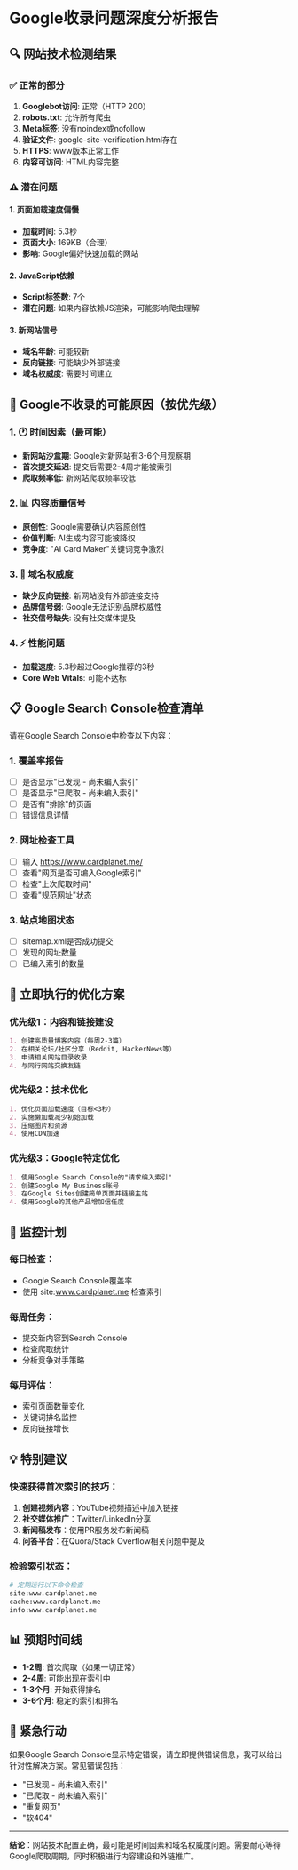 # Google收录问题深度分析报告

## 🔍 网站技术检测结果

### ✅ 正常的部分
1. **Googlebot访问**: 正常（HTTP 200）
2. **robots.txt**: 允许所有爬虫
3. **Meta标签**: 没有noindex或nofollow
4. **验证文件**: google-site-verification.html存在
5. **HTTPS**: www版本正常工作
6. **内容可访问**: HTML内容完整

### ⚠️ 潜在问题

#### 1. **页面加载速度偏慢**
- **加载时间**: 5.3秒
- **页面大小**: 169KB（合理）
- **影响**: Google偏好快速加载的网站

#### 2. **JavaScript依赖**
- **Script标签数**: 7个
- **潜在问题**: 如果内容依赖JS渲染，可能影响爬虫理解

#### 3. **新网站信号**
- **域名年龄**: 可能较新
- **反向链接**: 可能缺少外部链接
- **域名权威度**: 需要时间建立

## 🎯 Google不收录的可能原因（按优先级）

### 1. 🕐 **时间因素**（最可能）
- **新网站沙盒期**: Google对新网站有3-6个月观察期
- **首次提交延迟**: 提交后需要2-4周才能被索引
- **爬取频率低**: 新网站爬取频率较低

### 2. 📊 **内容质量信号**
- **原创性**: Google需要确认内容原创性
- **价值判断**: AI生成内容可能被降权
- **竞争度**: "AI Card Maker"关键词竞争激烈

### 3. 🔗 **域名权威度**
- **缺少反向链接**: 新网站没有外部链接支持
- **品牌信号弱**: Google无法识别品牌权威性
- **社交信号缺失**: 没有社交媒体提及

### 4. ⚡ **性能问题**
- **加载速度**: 5.3秒超过Google推荐的3秒
- **Core Web Vitals**: 可能不达标

## 📋 Google Search Console检查清单

请在Google Search Console中检查以下内容：

### 1. **覆盖率报告**
- [ ] 是否显示"已发现 - 尚未编入索引"
- [ ] 是否显示"已爬取 - 尚未编入索引"
- [ ] 是否有"排除"的页面
- [ ] 错误信息详情

### 2. **网址检查工具**
- [ ] 输入 https://www.cardplanet.me/
- [ ] 查看"网页是否可编入Google索引"
- [ ] 检查"上次爬取时间"
- [ ] 查看"规范网址"状态

### 3. **站点地图状态**
- [ ] sitemap.xml是否成功提交
- [ ] 发现的网址数量
- [ ] 已编入索引的数量

## 🚀 立即执行的优化方案

### 优先级1：内容和链接建设
```markdown
1. 创建高质量博客内容（每周2-3篇）
2. 在相关论坛/社区分享（Reddit, HackerNews等）
3. 申请相关网站目录收录
4. 与同行网站交换友链
```

### 优先级2：技术优化
```markdown
1. 优化页面加载速度（目标<3秒）
2. 实施懒加载减少初始加载
3. 压缩图片和资源
4. 使用CDN加速
```

### 优先级3：Google特定优化
```markdown
1. 使用Google Search Console的"请求编入索引"
2. 创建Google My Business账号
3. 在Google Sites创建简单页面并链接主站
4. 使用Google的其他产品增加信任度
```

## 🔄 监控计划

### 每日检查：
- Google Search Console覆盖率
- 使用 site:www.cardplanet.me 检查索引

### 每周任务：
- 提交新内容到Search Console
- 检查爬取统计
- 分析竞争对手策略

### 每月评估：
- 索引页面数量变化
- 关键词排名监控
- 反向链接增长

## 💡 特别建议

### 快速获得首次索引的技巧：
1. **创建视频内容**：YouTube视频描述中加入链接
2. **社交媒体推广**：Twitter/LinkedIn分享
3. **新闻稿发布**：使用PR服务发布新闻稿
4. **问答平台**：在Quora/Stack Overflow相关问题中提及

### 检验索引状态：
```bash
# 定期运行以下命令检查
site:www.cardplanet.me
cache:www.cardplanet.me
info:www.cardplanet.me
```

## 📊 预期时间线

- **1-2周**: 首次爬取（如果一切正常）
- **2-4周**: 可能出现在索引中
- **1-3个月**: 开始获得排名
- **3-6个月**: 稳定的索引和排名

## 🔴 紧急行动

如果Google Search Console显示特定错误，请立即提供错误信息，我可以给出针对性解决方案。常见错误包括：
- "已发现 - 尚未编入索引"
- "已爬取 - 尚未编入索引"
- "重复网页"
- "软404"

---

**结论**：网站技术配置正确，最可能是时间因素和域名权威度问题。需要耐心等待Google爬取周期，同时积极进行内容建设和外链推广。